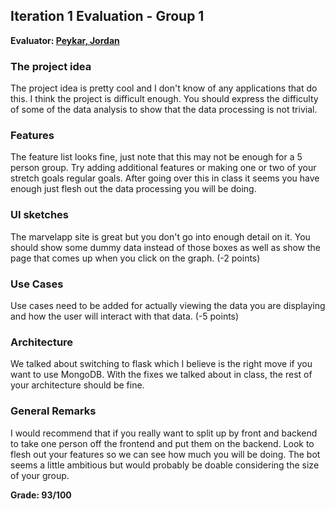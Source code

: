 ## Iteration 1 Evaluation - Group 1

**Evaluator: [Peykar, Jordan](mailto:jpeykar1@jhu.edu)**

### The project idea
The project idea is pretty cool and I don't know of any applications that do this.
I think the project is difficult enough. You should express the difficulty of some
of the data analysis to show that the data processing is not trivial.

### Features
The feature list looks fine, just note that this may not be enough for a 5 person group.
Try adding additional features or making one or two of your stretch goals regular goals.
After going over this in class it seems you have enough just flesh out the data
processing you will be doing.

### UI sketches
The marvelapp site is great but you don't go into enough detail on it. You should
show some dummy data instead of those boxes as well as show the page that comes up
when you click on the graph.
(-2 points)

### Use Cases
Use cases need to be added for actually viewing the data you are displaying and
how the user will interact with that data.
(-5 points)

### Architecture
We talked about switching to flask which I believe is the right move if you want
to use MongoDB. With the fixes we talked about in class, the rest of your architecture
should be fine.


### General Remarks
I would recommend that if you really want to split up by front and backend to
take one person off the frontend and put them on the backend. Look to flesh out
your features so we can see how much you will be doing. The bot seems a little
ambitious but would probably be doable considering the size of your group.


**Grade: 93/100**
